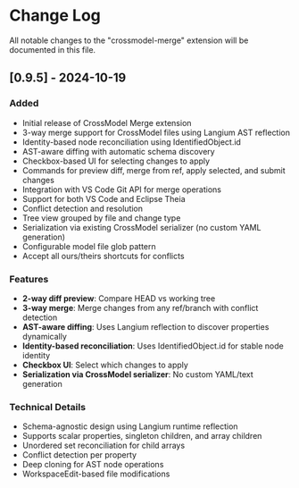 # Change Log

All notable changes to the "crossmodel-merge" extension will be documented in this file.

## [0.9.5] - 2024-10-19

### Added
- Initial release of CrossModel Merge extension
- 3-way merge support for CrossModel files using Langium AST reflection
- Identity-based node reconciliation using IdentifiedObject.id
- AST-aware diffing with automatic schema discovery
- Checkbox-based UI for selecting changes to apply
- Commands for preview diff, merge from ref, apply selected, and submit changes
- Integration with VS Code Git API for merge operations
- Support for both VS Code and Eclipse Theia
- Conflict detection and resolution
- Tree view grouped by file and change type
- Serialization via existing CrossModel serializer (no custom YAML generation)
- Configurable model file glob pattern
- Accept all ours/theirs shortcuts for conflicts

### Features
- **2-way diff preview**: Compare HEAD vs working tree
- **3-way merge**: Merge changes from any ref/branch with conflict detection
- **AST-aware diffing**: Uses Langium reflection to discover properties dynamically
- **Identity-based reconciliation**: Uses IdentifiedObject.id for stable node identity
- **Checkbox UI**: Select which changes to apply
- **Serialization via CrossModel serializer**: No custom YAML/text generation

### Technical Details
- Schema-agnostic design using Langium runtime reflection
- Supports scalar properties, singleton children, and array children
- Unordered set reconciliation for child arrays
- Conflict detection per property
- Deep cloning for AST node operations
- WorkspaceEdit-based file modifications
